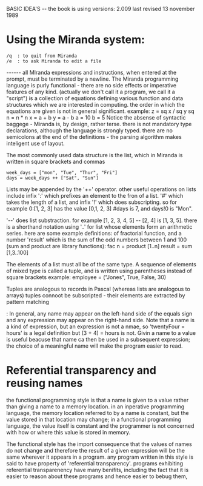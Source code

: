BASIC IDEA'S
-- the book is using versions: 2.009 last revised 13 november 1989


# Using the Miranda system:
	/q	: to quit from Miranda
	/e	: to ask Miranda to edit a file
------ all MIranda expressions and instructions, when entered at the prompt, must be terminated by a newline.
The Miranda programming language is purly functional - there are no side effects or imperative features of any kind. (actually we don't call it a program, we call it a "script") is a collection of equations defining various function and data structures which we are interested in computing. the order in which the equations are given is not in general significant. example: 
	z = sq x / sq y 
	sq n = n * n 
	x  = a + b
	y = a - b
	a  = 10
	b  = 5
Notice the absense of syntactic baggege - Miranda is, by design, rather terse. there is not mandatory type declarations, although the language is strongly typed. there are no semicolons at the end of the definitions - the parsing algorithm makes inteligent use of layout.

The most commonly used data structure is the list, which in Miranda is written in square brackets and commas

	week_days = ["mon", "Tue", "Thur", "Fri"]
	days = week_days ++ ["Sat", "Sun"]

Lists may be appended by the '++' operator. other useful operations on lists include infix ':' which prefixes an element to the fron of a list. '#' which takes the length of a list, and infix '!' which does subscripting. so for example 0:[1, 2, 3] has the value [0,1, 2, 3] #days is 7, and days!0 is "Mon".

'--' does list substraction. for example [1, 2, 3, 4, 5] -- [2, 4] is [1, 3, 5].
there is a shorthand notation using '..' for list whose elements form an arithmetic series.
here are some example definitions: of fractorial function, and a number 'result' which is the sum of the odd numbers between 1 and 100 (sum and product are library functions):
	fac n = product [1..n]
	result = sum [1,3..100]

The elements of a list must all be of the same type. A sequence of elements of mixed type is called a tuple, and is written using parentheses instead of square brackets
example:	employee = ("Jones", True, False, 30)

Tuples are analogous to records in Pascal (whereas lists are analogous to arrays) tuples connoot be subscripted - their elements are extracted by pattern matching

: In general, any name may appear on the left-hand side of the equals sign and any expression may appear on the right-hand side. Note that a name is a kind of expression, but an expression is not a nmae, so 'twentyFour = hours' is a legal definition but (3 + 4) = hours is not. Givin a name to a value is useful beacuse that name ca then be used in a subsequent expression; the choice of a meaningful name will make the program easier to read.

# Referential transparency and reusing names
the functional programming style is that a name is given to a value rather than giving a name to a memory location. in an inperative programming language, the memory location referred to by a name is constant, but the value stored in that location may change; in a functional programming language, the value itself is constant and the programmer is not concerned with how or where this value is stored in memory.

The functional style has the import consequence that the values of names do not change and therefore the result of a given expression will be the same wherever it appears in a program. any program written in this style is said to have property of 'referential transparency'.
programs exhibiting referential transparenency have many benifits, including the fact that it is easier to reason about these programs and hence easier to bebug them,  


